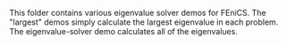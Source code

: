 This folder contains various eigenvalue solver demos for FEniCS. The "largest" demos simply calculate the largest eigenvalue in each problem. The eigenvalue-solver demo calculates all of the eigenvalues.
